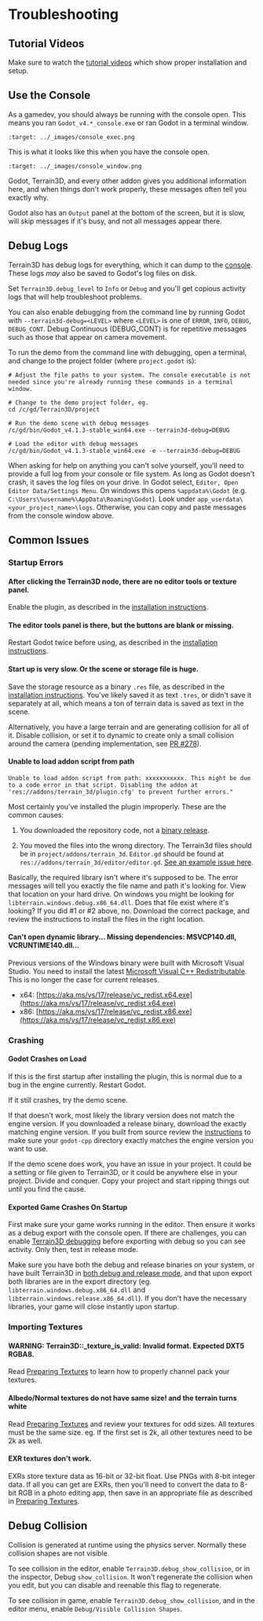 Troubleshooting
=================

## Tutorial Videos

Make sure to watch the [tutorial videos](tutorial_videos.md) which show proper installation and setup.


## Use the Console

As a gamedev, you should always be running with the console open. This means you ran `Godot_v4.*_console.exe` or ran Godot in a terminal window.

```{image} images/console_exec.png
:target: ../_images/console_exec.png
```

This is what it looks like this when you have the console open. 

```{image} images/console_window.png
:target: ../_images/console_window.png
```

Godot, Terrain3D, and every other addon gives you additional information here, and when things don't work properly, these messages often tell you exactly why.

Godot also has an `Output` panel at the bottom of the screen, but it is slow, will skip messages if it's busy, and not all messages appear there.


## Debug Logs

Terrain3D has debug logs for everything, which it can dump to the [console](#use-the-console). These logs *may* also be saved to Godot's log files on disk.

Set `Terrain3D.debug_level` to `Info` or `Debug` and you'll get copious activity logs that will help troubleshoot problems.

You can also enable debugging from the command line by running Godot with `--terrain3d-debug=<LEVEL>` where `<LEVEL>` is one of `ERROR`, `INFO`, `DEBUG`, `DEBUG_CONT`. Debug Continuous (DEBUG_CONT) is for repetitive messages such as those that appear on camera movement.

To run the demo from the command line with debugging, open a terminal, and change to the project folder (where `project.godot` is):

```
# Adjust the file paths to your system. The console executable is not needed since you're already running these commands in a terminal window.

# Change to the demo project folder, eg.
cd /c/gd/Terrain3D/project

# Run the demo scene with debug messages
/c/gd/bin/Godot_v4.1.3-stable_win64.exe --terrain3d-debug=DEBUG

# Load the editor with debug messages
/c/gd/bin/Godot_v4.1.3-stable_win64.exe -e --terrain3d-debug=DEBUG
```

When asking for help on anything you can't solve yourself, you'll need to provide a full log from your console or file system. As long as Godot doesn't crash, it saves the log files on your drive. In Godot select, `Editor, Open Editor Data/Settings Menu`. On windows this opens `%appdata%\Godot` (e.g. `C:\Users\%username%\AppData\Roaming\Godot`). Look under `app_userdata\<your_project_name>\logs`. Otherwise, you can copy and paste messages from the console window above.

## Common Issues

### Startup Errors

#### After clicking the Terrain3D node, there are no editor tools or texture panel.

Enable the plugin, as described in the [installation instructions](installation.md).


#### The editor tools panel is there, but the buttons are blank or missing.

Restart Godot twice before using, as described in the [installation instructions](installation.md).


#### Start up is very slow. Or the scene or storage file is huge.

Save the storage resource as a binary `.res` file, as described in the [installation instructions](installation.md). You've likely saved it as text `.tres`, or didn't save it separately at all, which means a ton of terrain data is saved as text in the scene.

Alternatively, you have a large terrain and are generating collision for all of it. Disable collision, or set it to dynamic to create only a small collision around the camera (pending implementation, see [PR #278](https://github.com/TokisanGames/Terrain3D/pull/278)).


#### Unable to load addon script from path

`Unable to load addon script from path: xxxxxxxxxxx. This might be due to a code error in that script. Disabling the addon at 'res://addons/terrain_3d/plugin.cfg' to prevent further errors."`

Most certainly you've installed the plugin improperly. These are the common causes:

1) You downloaded the repository code, not a [binary release](https://github.com/TokisanGames/Terrain3D/releases).

2) You moved the files into the wrong directory. The Terrain3d files should be in `project/addons/terrain_3d`. `Editor.gd` should be found at `res://addons/terrain_3d/editor/editor.gd`. [See an example issue here](https://github.com/TokisanGames/Terrain3D/issues/200).  

Basically, the required library isn't where it's supposed to be. The error messages will tell you exactly the file name and path it's looking for. View that location on your hard drive. On windows you might be looking for `libterrain.windows.debug.x86_64.dll`. Does that file exist where it's looking? If you did #1 or #2 above, no. Download the correct package, and review the instructions to install the files in the right location.

#### Can't open dynamic library... Missing dependencies: MSVCP140.dll, VCRUNTIME140.dll...

Previous versions of the Windows binary were built with Microsoft Visual Studio. You need to install the latest [Microsoft Visual C++ Redistributable](https://learn.microsoft.com/en-us/cpp/windows/latest-supported-vc-redist?view=msvc-170). This is no longer the case for current releases.
* x64: [https://aka.ms/vs/17/release/vc_redist.x64.exe](https://aka.ms/vs/17/release/vc_redist.x64.exe)
* x86: [https://aka.ms/vs/17/release/vc_redist.x86.exe](https://aka.ms/vs/17/release/vc_redist.x86.exe)

### Crashing

#### Godot Crashes on Load

If this is the first startup after installing the plugin, this is normal due to a bug in the engine currently. Restart Godot.

If it still crashes, try the demo scene. 

If that doesn't work, most likely the library version does not match the engine version. If you downloaded a release binary, download the exactly matching engine version. If you built from source review the [instructions](building_from_source.md) to make sure your `godot-cpp` directory exactly matches the engine version you want to use. 

If the demo scene does work, you have an issue in your project. It could be a setting or file given to Terrain3D, or it could be anywhere else in your project. Divide and conquer. Copy your project and start ripping things out until you find the cause.

#### Exported Game Crashes On Startup

First make sure your game works running in the editor. Then ensure it works as a debug export with the console open. If there are challenges, you can enable [Terrain3D debugging](#debug-logs) before exporting with debug so you can see activity. Only then, test in release mode. 

Make sure you have both the debug and release binaries on your system, or have built Terrain3D in [both debug and release mode](building_from_source.md#5-build-the-extension), and that upon export both libraries are in the export directory (eg. `libterrain.windows.debug.x86_64.dll` and `libterrain.windows.release.x86_64.dll`). If you don't have the necessary libraries, your game will close instantly upon startup.

### Importing Textures

#### WARNING: Terrain3D::_texture_is_valid: Invalid format. Expected DXT5 RGBA8.

Read [Preparing Textures](texture_prep.md) to learn how to properly channel pack your textures.

#### Albedo/Normal textures do not have same size! and the terrain turns white

Read [Preparing Textures](texture_prep.md) and review your textures for odd sizes. All textures must be the same size. eg. If the first set is 2k, all other textures need to be 2k as well.

#### EXR textures don't work.

EXRs store texture data as 16-bit or 32-bit float. Use PNGs with 8-bit integer data. If all you can get are EXRs, then you'll need to convert the data to 8-bit RGB in a photo editing app, then save in an appropriate file as described in [Preparing Textures](texture_prep.md).


## Debug Collision

Collision is generated at runtime using the physics server. Normally these collision shapes are not visible. 

To see collision in the editor, enable `Terrain3D.debug_show_collision`, or in the inspector, Debug `show_collision`. It won't regenerate the collision when you edit, but you can disable and reenable this flag to regenerate.

To see collision in game, enable `Terrain3D.debug_show_collision`, and in the editor menu, enable `Debug/Visible Collision Shapes`.